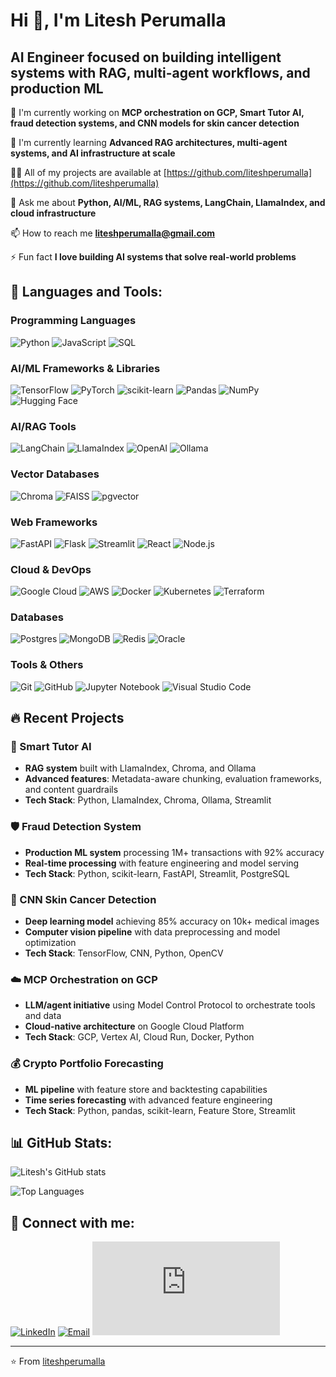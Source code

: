 # Hi 👋, I'm Litesh Perumalla
## AI Engineer focused on building intelligent systems with RAG, multi-agent workflows, and production ML

🔭 I'm currently working on **MCP orchestration on GCP, Smart Tutor AI, fraud detection systems, and CNN models for skin cancer detection**

🌱 I'm currently learning **Advanced RAG architectures, multi-agent systems, and AI infrastructure at scale**

👨‍💻 All of my projects are available at [https://github.com/liteshperumalla](https://github.com/liteshperumalla)

💬 Ask me about **Python, AI/ML, RAG systems, LangChain, LlamaIndex, and cloud infrastructure**

📫 How to reach me **liteshperumalla@gmail.com**

⚡ Fun fact **I love building AI systems that solve real-world problems**

## 🚀 Languages and Tools:

### Programming Languages
![Python](https://img.shields.io/badge/python-3670A0?style=for-the-badge&logo=python&logoColor=ffdd54)
![JavaScript](https://img.shields.io/badge/javascript-%23323330.svg?style=for-the-badge&logo=javascript&logoColor=%23F7DF1E)
![SQL](https://img.shields.io/badge/sql-%2307405e.svg?style=for-the-badge&logo=sqlite&logoColor=white)

### AI/ML Frameworks & Libraries
![TensorFlow](https://img.shields.io/badge/TensorFlow-%23FF6F00.svg?style=for-the-badge&logo=TensorFlow&logoColor=white)
![PyTorch](https://img.shields.io/badge/PyTorch-%23EE4C2C.svg?style=for-the-badge&logo=PyTorch&logoColor=white)
![scikit-learn](https://img.shields.io/badge/scikit--learn-%23F7931E.svg?style=for-the-badge&logo=scikit-learn&logoColor=white)
![Pandas](https://img.shields.io/badge/pandas-%23150458.svg?style=for-the-badge&logo=pandas&logoColor=white)
![NumPy](https://img.shields.io/badge/numpy-%23013243.svg?style=for-the-badge&logo=numpy&logoColor=white)
![Hugging Face](https://img.shields.io/badge/Hugging%20Face-FFD21E?style=for-the-badge&logo=huggingface&logoColor=000)

### AI/RAG Tools
![LangChain](https://img.shields.io/badge/LangChain-000000?style=for-the-badge&logo=chainlink&logoColor=white)
![LlamaIndex](https://img.shields.io/badge/LlamaIndex-FF6B35?style=for-the-badge&logo=meta&logoColor=white)
![OpenAI](https://img.shields.io/badge/OpenAI-74aa9c?style=for-the-badge&logo=openai&logoColor=white)
![Ollama](https://img.shields.io/badge/Ollama-000000?style=for-the-badge&logo=ollama&logoColor=white)

### Vector Databases
![Chroma](https://img.shields.io/badge/Chroma-FF6B6B?style=for-the-badge&logo=chroma&logoColor=white)
![FAISS](https://img.shields.io/badge/FAISS-4285F4?style=for-the-badge&logo=meta&logoColor=white)
![pgvector](https://img.shields.io/badge/pgvector-336791?style=for-the-badge&logo=postgresql&logoColor=white)

### Web Frameworks
![FastAPI](https://img.shields.io/badge/FastAPI-005571?style=for-the-badge&logo=fastapi)
![Flask](https://img.shields.io/badge/flask-%23000.svg?style=for-the-badge&logo=flask&logoColor=white)
![Streamlit](https://img.shields.io/badge/Streamlit-%23FE4B4B.svg?style=for-the-badge&logo=streamlit&logoColor=white)
![React](https://img.shields.io/badge/react-%2320232a.svg?style=for-the-badge&logo=react&logoColor=%2361DAFB)
![Node.js](https://img.shields.io/badge/node.js-6DA55F?style=for-the-badge&logo=node.js&logoColor=white)

### Cloud & DevOps
![Google Cloud](https://img.shields.io/badge/GoogleCloud-%234285F4.svg?style=for-the-badge&logo=google-cloud&logoColor=white)
![AWS](https://img.shields.io/badge/AWS-%23FF9900.svg?style=for-the-badge&logo=amazon-aws&logoColor=white)
![Docker](https://img.shields.io/badge/docker-%230db7ed.svg?style=for-the-badge&logo=docker&logoColor=white)
![Kubernetes](https://img.shields.io/badge/kubernetes-%23326ce5.svg?style=for-the-badge&logo=kubernetes&logoColor=white)
![Terraform](https://img.shields.io/badge/terraform-%235835CC.svg?style=for-the-badge&logo=terraform&logoColor=white)

### Databases
![Postgres](https://img.shields.io/badge/postgres-%23316192.svg?style=for-the-badge&logo=postgresql&logoColor=white)
![MongoDB](https://img.shields.io/badge/MongoDB-%234ea94b.svg?style=for-the-badge&logo=mongodb&logoColor=white)
![Redis](https://img.shields.io/badge/redis-%23DD0031.svg?style=for-the-badge&logo=redis&logoColor=white)
![Oracle](https://img.shields.io/badge/Oracle-F80000?style=for-the-badge&logo=oracle&logoColor=white)

### Tools & Others
![Git](https://img.shields.io/badge/git-%23F05033.svg?style=for-the-badge&logo=git&logoColor=white)
![GitHub](https://img.shields.io/badge/github-%23121011.svg?style=for-the-badge&logo=github&logoColor=white)
![Jupyter Notebook](https://img.shields.io/badge/jupyter-%23FA0F00.svg?style=for-the-badge&logo=jupyter&logoColor=white)
![Visual Studio Code](https://img.shields.io/badge/Visual%20Studio%20Code-0078d4.svg?style=for-the-badge&logo=visual-studio-code&logoColor=white)

## 🔥 Recent Projects

### 🤖 Smart Tutor AI
- **RAG system** built with LlamaIndex, Chroma, and Ollama
- **Advanced features**: Metadata-aware chunking, evaluation frameworks, and content guardrails
- **Tech Stack**: Python, LlamaIndex, Chroma, Ollama, Streamlit

### 🛡️ Fraud Detection System
- **Production ML system** processing 1M+ transactions with 92% accuracy
- **Real-time processing** with feature engineering and model serving
- **Tech Stack**: Python, scikit-learn, FastAPI, Streamlit, PostgreSQL

### 🏥 CNN Skin Cancer Detection
- **Deep learning model** achieving 85% accuracy on 10k+ medical images
- **Computer vision pipeline** with data preprocessing and model optimization
- **Tech Stack**: TensorFlow, CNN, Python, OpenCV

### ☁️ MCP Orchestration on GCP
- **LLM/agent initiative** using Model Control Protocol to orchestrate tools and data
- **Cloud-native architecture** on Google Cloud Platform
- **Tech Stack**: GCP, Vertex AI, Cloud Run, Docker, Python

### 💰 Crypto Portfolio Forecasting
- **ML pipeline** with feature store and backtesting capabilities
- **Time series forecasting** with advanced feature engineering
- **Tech Stack**: Python, pandas, scikit-learn, Feature Store, Streamlit

## 📊 GitHub Stats:

![Litesh's GitHub stats](https://github-readme-stats.vercel.app/api?username=liteshperumalla&show_icons=true&theme=radical)

![Top Languages](https://github-readme-stats.vercel.app/api/top-langs/?username=liteshperumalla&layout=compact&theme=radical)

## 🤝 Connect with me:

[![LinkedIn](https://img.shields.io/badge/LinkedIn-%230077B5.svg?style=for-the-badge&logo=linkedin&logoColor=white)](https://linkedin.com/in/litesh-perumalla)
[![Email](https://img.shields.io/badge/Gmail-D14836?style=for-the-badge&logo=gmail&logoColor=white)](mailto:liteshperumalla@gmail.com)
![Resume](https://github.com/liteshperumalla/resume/blob/main/Perumalla%20Litesh_AI%20Developer%20Intern.pdf)

---
⭐️ From [liteshperumalla](https://github.com/liteshperumalla)
